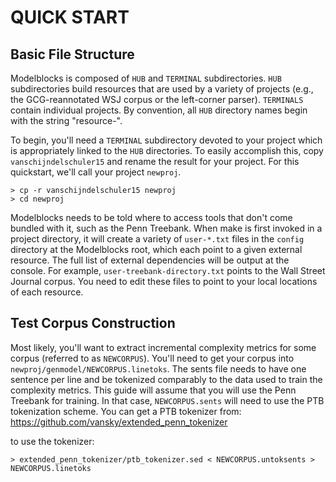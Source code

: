 QUICK START
===========

Basic File Structure
--------------------
Modelblocks is composed of `HUB` and `TERMINAL` subdirectories.
`HUB` subdirectories build resources that are used by a variety of
projects (e.g., the GCG-reannotated WSJ corpus or the left-corner
parser). `TERMINALS` contain individual projects. By convention,
all `HUB` directory names begin with the string "resource-".

To begin, you'll need a `TERMINAL` subdirectory devoted to your project
which is appropriately linked to the `HUB` directories. To easily
accomplish this, copy `vanschijndelschuler15` and rename the result
for your project. For this quickstart, we'll call your project
`newproj`.

    > cp -r vanschijndelschuler15 newproj
    > cd newproj

Modelblocks needs to be told where to access tools that don't come
bundled with it, such as the Penn Treebank. When make is first invoked
in a project directory, it will create a variety of `user-*.txt` files 
in the `config` directory at the Modelblocks root, which each point to 
a given external resource. The full list of external dependencies will 
be output at the console. For example, `user-treebank-directory.txt` 
points to the Wall Street Journal corpus. You need to edit these files 
to point to your local locations of each resource.

Test Corpus Construction
------------------------
Most likely, you'll want to extract incremental complexity metrics
for some corpus (referred to as `NEWCORPUS`). You'll need to get your
corpus into `newproj/genmodel/NEWCORPUS.linetoks`. The sents file needs
to have one sentence per line and be tokenized comparably to the
data used to train the complexity metrics. This guide will assume
that you will use the Penn Treebank for training. In that case,
`NEWCORPUS.sents` will need to use the PTB tokenization scheme.
You can get a PTB tokenizer from:
https://github.com/vansky/extended_penn_tokenizer

to use the tokenizer:

    > extended_penn_tokenizer/ptb_tokenizer.sed < NEWCORPUS.untoksents > NEWCORPUS.linetoks

